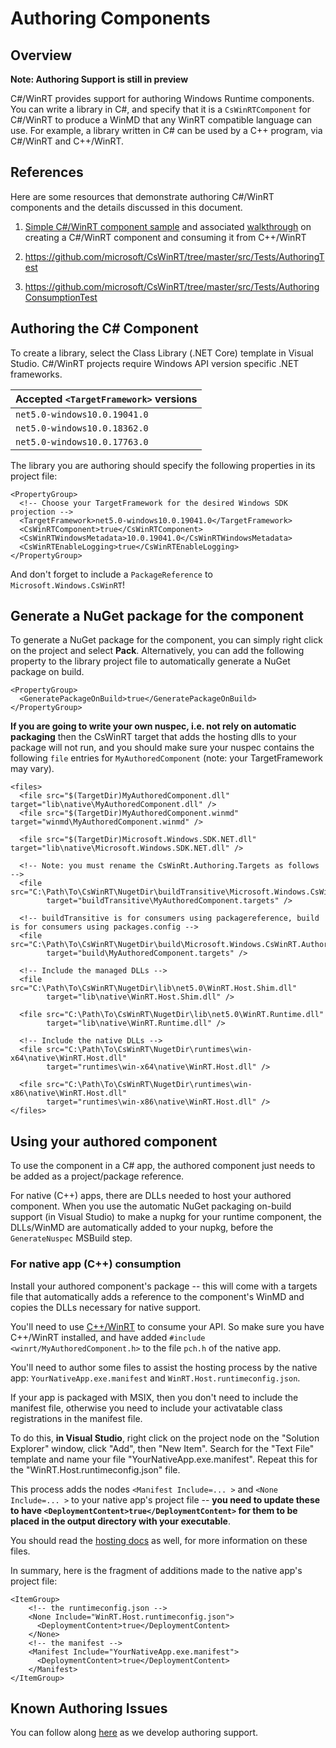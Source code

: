 # Authoring Components

## Overview

**Note: Authoring Support is still in preview**

C#/WinRT provides support for authoring Windows Runtime components. You can write a library in C#, and specify that it is a `CsWinRTComponent` for C#/WinRT to produce a WinMD that any WinRT compatible language can use. For example, a library written in C# can be used by a C++ program, via C#/WinRT and C++/WinRT.

## References
Here are some resources that demonstrate authoring C#/WinRT components and the details discussed in this document.
1. [Simple C#/WinRT component sample](https://github.com/microsoft/CsWinRT/tree/master/src/Samples/AuthoringDemo) and associated [walkthrough](https://docs.microsoft.com/en-us/windows/uwp/csharp-winrt/create-windows-runtime-component-cswinrt) on creating a C#/WinRT component and consuming it from C++/WinRT

2. https://github.com/microsoft/CsWinRT/tree/master/src/Tests/AuthoringTest

3. https://github.com/microsoft/CsWinRT/tree/master/src/Tests/AuthoringConsumptionTest

## Authoring the C# Component
To create a library, select the Class Library (.NET Core) template in Visual Studio. C#/WinRT projects require Windows API version specific .NET frameworks.

Accepted `<TargetFramework>` versions |
--- |
`net5.0-windows10.0.19041.0` |
`net5.0-windows10.0.18362.0` |
`net5.0-windows10.0.17763.0` |

The library you are authoring should specify the following properties in its project file: 

``` csproj
<PropertyGroup>
  <!-- Choose your TargetFramework for the desired Windows SDK projection -->
  <TargetFramework>net5.0-windows10.0.19041.0</TargetFramework>
  <CsWinRTComponent>true</CsWinRTComponent>
  <CsWinRTWindowsMetadata>10.0.19041.0</CsWinRTWindowsMetadata>
  <CsWinRTEnableLogging>true</CsWinRTEnableLogging>
</PropertyGroup>
```
And don't forget to include a `PackageReference` to `Microsoft.Windows.CsWinRT`!

## Generate a NuGet package for the component
To generate a NuGet package for the component, you can simply right click on the project and select **Pack**. Alternatively, you can add the following property to the library project file to automatically generate a NuGet package on build.

``` csproj
<PropertyGroup>
  <GeneratePackageOnBuild>true</GeneratePackageOnBuild> 
</PropertyGroup>
```

**If you are going to write your own nuspec, i.e. not rely on automatic packaging** then the CsWinRT target that adds the hosting dlls to your package will not run, and you should make sure your nuspec contains the following ```file``` entries for ```MyAuthoredComponent``` (note: your TargetFramework may vary). 

``` nuspec
<files>
  <file src="$(TargetDir)MyAuthoredComponent.dll"        target="lib\native\MyAuthoredComponent.dll" />
  <file src="$(TargetDir)MyAuthoredComponent.winmd"      target="winmd\MyAuthoredComponent.winmd" />
  
  <file src="$(TargetDir)Microsoft.Windows.SDK.NET.dll"  target="lib\native\Microsoft.Windows.SDK.NET.dll" />
   
  <!-- Note: you must rename the CsWinRt.Authoring.Targets as follows -->
  <file src="C:\Path\To\CsWinRT\NugetDir\buildTransitive\Microsoft.Windows.CsWinRT.Authoring.targets"   
        target="buildTransitive\MyAuthoredComponent.targets" />
        
  <!-- buildTransitive is for consumers using packagereference, build is for consumers using packages.config --> 
  <file src="C:\Path\To\CsWinRT\NugetDir\build\Microsoft.Windows.CsWinRT.Authoring.targets"       
        target="build\MyAuthoredComponent.targets" />
   
  <!-- Include the managed DLLs -->
  <file src="C:\Path\To\CsWinRT\NugetDir\lib\net5.0\WinRT.Host.Shim.dll"                                  
        target="lib\native\WinRT.Host.Shim.dll" />
    
  <file src="C:\Path\To\CsWinRT\NugetDir\lib\net5.0\WinRT.Runtime.dll"                                  
        target="lib\native\WinRT.Runtime.dll" />
    
  <!-- Include the native DLLs -->
  <file src="C:\Path\To\CsWinRT\NugetDir\runtimes\win-x64\native\WinRT.Host.dll"                                  
        target="runtimes\win-x64\native\WinRT.Host.dll" />
    
  <file src="C:\Path\To\CsWinRT\NugetDir\runtimes\win-x86\native\WinRT.Host.dll"                                  
        target="runtimes\win-x86\native\WinRT.Host.dll" />
</files>
```

## Using your authored component
To use the component in a C# app, the authored component just needs to be added as a project/package reference.

For native (C++) apps, there are DLLs needed to host your authored component. When you use the automatic NuGet packaging on-build support (in Visual Studio) to make a nupkg for your runtime component, the DLLs/WinMD are automatically added to your nupkg, before the ```GenerateNuspec``` MSBuild step.

### For native app (C++) consumption
Install your authored component's package -- this will come with a targets file that automatically adds a reference to the component's WinMD and copies the DLLs necessary for native support.

You'll need to use [C++/WinRT](https://docs.microsoft.com/en-us/windows/uwp/cpp-and-winrt-apis/intro-to-using-cpp-with-winrt) to consume your API. So make sure you have C++/WinRT installed, and have added `#include <winrt/MyAuthoredComponent.h>` to the file `pch.h` of the native app.  

You'll need to author some files to assist the hosting process by the native app: `YourNativeApp.exe.manifest` and `WinRT.Host.runtimeconfig.json`. 

If your app is packaged with MSIX, then you don't need to include the manifest file, otherwise you need to include your activatable class registrations in the manifest file.

To do this, **in Visual Studio**, right click on the project node on the "Solution Explorer" window, click "Add", then "New Item". Search for the "Text File" template and name your file "YourNativeApp.exe.manifest".
Repeat this for the "WinRT.Host.runtimeconfig.json" file. 

This process adds the nodes `<Manifest Include=... >` and `<None Include=... >` to your native app's project file -- **you need to update these to have `<DeploymentContent>true</DeploymentContent>` for them to be placed in the output directory with your executable**.  

You should read the [hosting docs](https://github.com/microsoft/CsWinRT/blob/master/docs/hosting.md) as well, for more information on these files.

In summary, here is the fragment of additions made to the native app's project file:
``` vcxproj
<ItemGroup>
    <!-- the runtimeconfig.json -->
    <None Include="WinRT.Host.runtimeconfig.json">
      <DeploymentContent>true</DeploymentContent>
    </None>
    <!-- the manifest -->
    <Manifest Include="YourNativeApp.exe.manifest">
      <DeploymentContent>true</DeploymentContent>
    </Manifest>
</ItemGroup> 
```

## Known Authoring Issues
You can follow along [here](https://github.com/microsoft/CsWinRT/issues/663) as we develop authoring support. 
